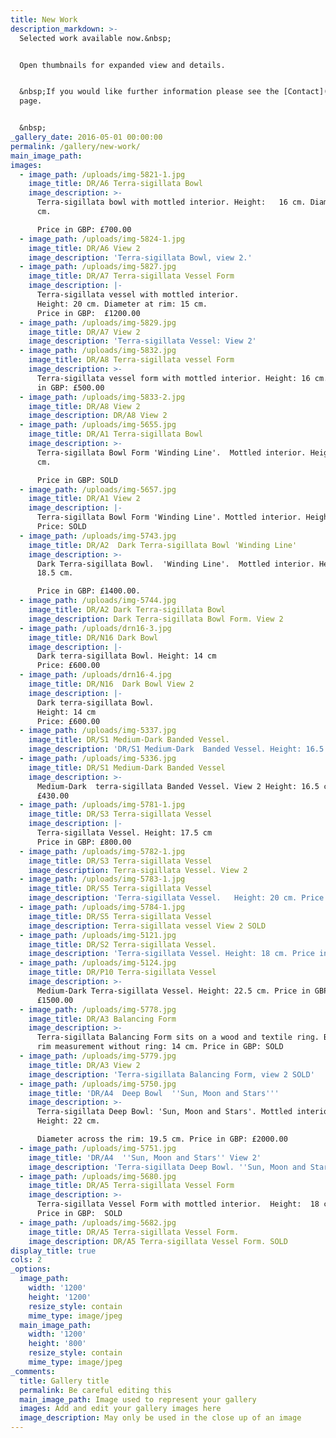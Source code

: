 ```yaml
---
title: New Work
description_markdown: >-
  Selected work available now.&nbsp;


  Open thumbnails for expanded view and details.


  &nbsp;If you would like further information please see the [Contact](/contact)
  page.


  &nbsp;
_gallery_date: 2016-05-01 00:00:00
permalink: /gallery/new-work/
main_image_path:
images:
  - image_path: /uploads/img-5821-1.jpg
    image_title: DR/A6 Terra-sigillata Bowl
    image_description: >-
      Terra-sigillata bowl with mottled interior. Height:   16 cm. Diameter: 19
      cm. 

      Price in GBP: £700.00
  - image_path: /uploads/img-5824-1.jpg
    image_title: DR/A6 View 2
    image_description: 'Terra-sigillata Bowl, view 2.'
  - image_path: /uploads/img-5827.jpg
    image_title: DR/A7 Terra-sigillata Vessel Form
    image_description: |-
      Terra-sigillata vessel with mottled interior. 
      Height: 20 cm. Diameter at rim: 15 cm.
      Price in GBP:  £1200.00
  - image_path: /uploads/img-5829.jpg
    image_title: DR/A7 View 2
    image_description: 'Terra-sigillata Vessel: View 2'
  - image_path: /uploads/img-5832.jpg
    image_title: DR/A8 Terra-sigillata vessel Form
    image_description: >-
      Terra-sigillata vessel form with mottled interior. Height: 16 cm.  Price
      in GBP: £500.00
  - image_path: /uploads/img-5833-2.jpg
    image_title: DR/A8 View 2
    image_description: DR/A8 View 2
  - image_path: /uploads/img-5655.jpg
    image_title: DR/A1 Terra-sigillata Bowl
    image_description: >-
      Terra-sigillata Bowl Form 'Winding Line'.  Mottled interior. Height: 14
      cm.

      Price in GBP: SOLD
  - image_path: /uploads/img-5657.jpg
    image_title: DR/A1 View 2
    image_description: |-
      Terra-sigillata Bowl Form 'Winding Line'. Mottled interior. Height 14 cm. 
      Price: SOLD
  - image_path: /uploads/img-5743.jpg
    image_title: DR/A2  Dark Terra-sigillata Bowl 'Winding Line'
    image_description: >-
      Dark Terra-sigillata Bowl.  'Winding Line'.  Mottled interior. Height:
      18.5 cm. 

      Price in GBP: £1400.00.
  - image_path: /uploads/img-5744.jpg
    image_title: DR/A2 Dark Terra-sigillata Bowl
    image_description: Dark Terra-sigillata Bowl Form. View 2
  - image_path: /uploads/drn16-3.jpg
    image_title: DR/N16 Dark Bowl
    image_description: |-
      Dark terra-sigillata Bowl. Height: 14 cm
      Price: £600.00
  - image_path: /uploads/drn16-4.jpg
    image_title: DR/N16  Dark Bowl View 2
    image_description: |-
      Dark terra-sigillata Bowl. 
      Height: 14 cm
      Price: £600.00
  - image_path: /uploads/img-5337.jpg
    image_title: DR/S1 Medium-Dark Banded Vessel.
    image_description: 'DR/S1 Medium-Dark  Banded Vessel. Height: 16.5 cm. Price: £430.00'
  - image_path: /uploads/img-5336.jpg
    image_title: DR/S1 Medium-Dark Banded Vessel
    image_description: >-
      Medium-Dark  terra-sigillata Banded Vessel. View 2 Height: 16.5 cm. Price:
      £430.00
  - image_path: /uploads/img-5781-1.jpg
    image_title: DR/S3 Terra-sigillata Vessel
    image_description: |-
      Terra-sigillata Vessel. Height: 17.5 cm
      Price in GBP: £800.00
  - image_path: /uploads/img-5782-1.jpg
    image_title: DR/S3 Terra-sigillata Vessel
    image_description: Terra-sigillata Vessel. View 2
  - image_path: /uploads/img-5783-1.jpg
    image_title: DR/S5 Terra-sigillata Vessel
    image_description: 'Terra-sigillata Vessel.   Height: 20 cm. Price in GBP: SOLD'
  - image_path: /uploads/img-5784-1.jpg
    image_title: DR/S5 Terra-sigillata Vessel
    image_description: Terra-sigillata vessel View 2 SOLD
  - image_path: /uploads/img-5121.jpg
    image_title: DR/S2 Terra-sigillata Vessel.
    image_description: 'Terra-sigillata Vessel. Height: 18 cm. Price in GBP: £800.00'
  - image_path: /uploads/img-5124.jpg
    image_title: DR/P10 Terra-sigillata Vessel
    image_description: >-
      Medium-Dark Terra-sigillata Vessel. Height: 22.5 cm. Price in GBP:
      £1500.00
  - image_path: /uploads/img-5778.jpg
    image_title: DR/A3 Balancing Form
    image_description: >-
      Terra-sigillata Balancing Form sits on a wood and textile ring. Base to
      rim measurement without ring: 14 cm. Price in GBP: SOLD
  - image_path: /uploads/img-5779.jpg
    image_title: DR/A3 View 2
    image_description: 'Terra-sigillata Balancing Form, view 2 SOLD'
  - image_path: /uploads/img-5750.jpg
    image_title: 'DR/A4  Deep Bowl  ''Sun, Moon and Stars'''
    image_description: >-
      Terra-sigillata Deep Bowl: 'Sun, Moon and Stars'. Mottled interior.
      Height: 22 cm.

      Diameter across the rim: 19.5 cm. Price in GBP: £2000.00
  - image_path: /uploads/img-5751.jpg
    image_title: 'DR/A4  ''Sun, Moon and Stars'' View 2'
    image_description: 'Terra-sigillata Deep Bowl. ''Sun, Moon and Stars''  View  2'
  - image_path: /uploads/img-5680.jpg
    image_title: DR/A5 Terra-sigillata Vessel Form
    image_description: >-
      Terra-sigillata Vessel Form with mottled interior.  Height:  18 cm.  
      Price in GBP:  SOLD
  - image_path: /uploads/img-5682.jpg
    image_title: DR/A5 Terra-sigillata Vessel Form.
    image_description: DR/A5 Terra-sigillata Vessel Form. SOLD
display_title: true
cols: 2
_options:
  image_path:
    width: '1200'
    height: '1200'
    resize_style: contain
    mime_type: image/jpeg
  main_image_path:
    width: '1200'
    height: '800'
    resize_style: contain
    mime_type: image/jpeg
_comments:
  title: Gallery title
  permalink: Be careful editing this
  main_image_path: Image used to represent your gallery
  images: Add and edit your gallery images here
  image_description: May only be used in the close up of an image
---
```



